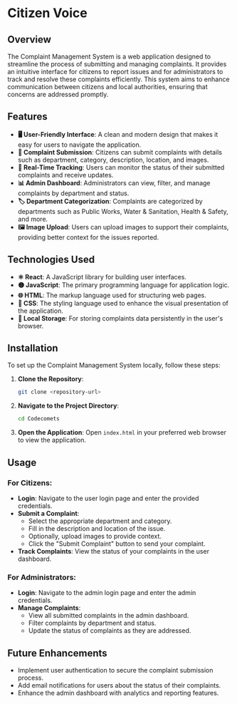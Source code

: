 # Citizen Voice

## Overview
The Complaint Management System is a web application designed to streamline the process of submitting and managing complaints. It provides an intuitive interface for citizens to report issues and for administrators to track and resolve these complaints efficiently. This system aims to enhance communication between citizens and local authorities, ensuring that concerns are addressed promptly.

## Features
- **🖥️ User-Friendly Interface**: A clean and modern design that makes it easy for users to navigate the application.
- **📝 Complaint Submission**: Citizens can submit complaints with details such as department, category, description, location, and images.
- **🔄 Real-Time Tracking**: Users can monitor the status of their submitted complaints and receive updates.
- **📊 Admin Dashboard**: Administrators can view, filter, and manage complaints by department and status.
- **🏷️ Department Categorization**: Complaints are categorized by departments such as Public Works, Water & Sanitation, Health & Safety, and more.
- **🖼️ Image Upload**: Users can upload images to support their complaints, providing better context for the issues reported.

## Technologies Used
- **⚛️ React**: A JavaScript library for building user interfaces.
- **🟡 JavaScript**: The primary programming language for application logic.
- **🌐 HTML**: The markup language used for structuring web pages.
- **🎨 CSS**: The styling language used to enhance the visual presentation of the application.
- **💾 Local Storage**: For storing complaints data persistently in the user's browser.

## Installation
To set up the Complaint Management System locally, follow these steps:

1. **Clone the Repository**:
   ```bash
   git clone <repository-url>
   ```

2. **Navigate to the Project Directory**:
   ```bash
   cd Codecomets
   ```

3. **Open the Application**:
   Open `index.html` in your preferred web browser to view the application.

## Usage
### For Citizens:
- **Login**: Navigate to the user login page and enter the provided credentials.
- **Submit a Complaint**:
  - Select the appropriate department and category.
  - Fill in the description and location of the issue.
  - Optionally, upload images to provide context.
  - Click the "Submit Complaint" button to send your complaint.
- **Track Complaints**: View the status of your complaints in the user dashboard.

### For Administrators:
- **Login**: Navigate to the admin login page and enter the admin credentials.
- **Manage Complaints**:
  - View all submitted complaints in the admin dashboard.
  - Filter complaints by department and status.
  - Update the status of complaints as they are addressed.

## Future Enhancements
- Implement user authentication to secure the complaint submission process.
- Add email notifications for users about the status of their complaints.
- Enhance the admin dashboard with analytics and reporting features.